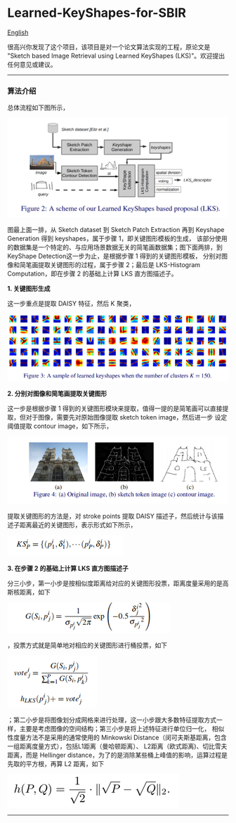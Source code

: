 # Learned-KeyShapes-for-SBIR

[English](https://github.com/KangCai/Learned-KeyShapes-for-SBIR/blob/master/README.md)

很高兴你发现了这个项目，该项目是对一个论文算法实现的工程，原论文是 "Sketch based Image Retrieval using Learned KeyShapes (LKS)"。欢迎提出任何意见或建议。

---

### 算法介绍

总体流程如下图所示，

<img src="https://raw.githubusercontent.com/KangCai/Learned-KeyShapes-for-SBIR/master/images/doc/1.png"/>

图最上面一排，从 Sketch dataset 到 Sketch Patch Extraction 再到 Keyshape Generation 得到 keyshapes，属于步骤 1，即关键图形模板的生成，
该部分使用的数据集是一个特定的、与应用场景数据无关的简笔画数据集；图下面两排，到KeyShape Detection这一步为止，是根据步骤 1 得到的关键图形模板，
分别对图像和简笔画提取关键图形的过程，属于步骤 2；最后是 LKS-Histogram Computation，即在步骤 2 的基础上计算 LKS 直方图描述子。

**1. 关键图形生成**

这一步重点是提取 DAISY 特征，然后 K 聚类，

<img src="https://raw.githubusercontent.com/KangCai/Learned-KeyShapes-for-SBIR/master/images/doc/2.png"/>

**2. 分别对图像和简笔画提取关键图形**

这一步是根据步骤 1 得到的关键图形模块来提取，值得一提的是简笔画可以直接提取，但对于图像，需要先对原始图像提取 sketch token image，然后进一步
设定阈值提取 contour image，如下所示，

<img src="https://raw.githubusercontent.com/KangCai/Learned-KeyShapes-for-SBIR/master/images/doc/3.png"/>

提取关键图形的方法是，对 stroke points 提取 DAISY 描述子，然后统计与该描述子距离最近的关键图形，表示形式如下所示，

<img src="https://raw.githubusercontent.com/KangCai/Learned-KeyShapes-for-SBIR/master/images/doc/4.png"/>

**3. 在步骤 2 的基础上计算 LKS 直方图描述子**

分三小步，第一小步是按相似度距离给对应的关键图形投票，距离度量采用的是高斯核距离，如下

<img src="https://raw.githubusercontent.com/KangCai/Learned-KeyShapes-for-SBIR/master/images/doc/5.png"/>

，投票方式就是简单地对相应的关键图形进行桶投票，如下

<img src="https://raw.githubusercontent.com/KangCai/Learned-KeyShapes-for-SBIR/master/images/doc/6.png"/>

；第二小步是将图像划分成网格来进行处理，这一小步跟大多数特征提取方式一样，主要是考虑图像的空间结构；第三小步是将上述特征进行单位归一化，
相似性度量方法不是采用的通常使用的 Minkowski Distance（闵可夫斯基距离，包含一组距离度量方式），包括L1距离（曼哈顿距离）、
L2距离（欧式距离)、切比雪夫距离，而是 Hellinger distance，为了的是消除某些桶上峰值的影响，运算过程是先取的平方根，再算 L2 距离，如下

<img src="https://raw.githubusercontent.com/KangCai/Learned-KeyShapes-for-SBIR/master/images/doc/7.png"/>

---
